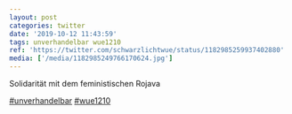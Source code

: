 ```yaml
---
layout: post
categories: twitter
date: '2019-10-12 11:43:59'
tags: unverhandelbar wue1210
ref: 'https://twitter.com/schwarzlichtwue/status/1182985259937402880'
media: ['/media/1182985249766170624.jpg']
---
```

Solidarität mit dem feministischen Rojava

[#unverhandelbar](/t/unverhandelbar) [#wue1210](/t/wue1210) 